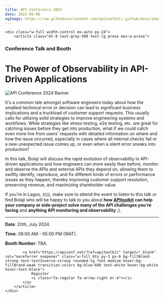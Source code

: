 ```yaml
---
title: API Conference 2024
date: 2022-06-06
ogImage: https://raw.githubusercontent.com/apitoolkit/.github/main/images/events-og.png
---
```


```=html
<div class="w-full width-control mx-auto py-24">
    <article class="mt-8 text-gray-500 text-lg prose max-w-prose">
```

### Conference Talk and Booth
# The Power of Observability in API-Driven Applications

![API Conference 2024 Banner](./banner.jpeg)

It's a common tale amongst software engineers today about how the smallest technical error or decision can lead to significant business implications and a truckload of customer support requests. This usually calls for utilizing solid strategies to improve engineering systems and workflows. While strategies like stress testing, e2e testing, etc. are great for catching issues before they get into production, what if we could catch even more live from users' requests with detailed information on where and how the issue occurred, especially in cases where all internal checks fail or a new unexpected issue comes up, or even when a silent error sneaks into production?

In this talk, Bolaji will discuss the rapid evolution of observability in API-driven applications and how engineers can more easily than before, monitor and observe the APIs and external APIs they depend on, allowing them to swiftly identify, reproduce, and fix different kinds of errors or performance issues as they happen, thereby improving customer support resolution, preserving revenue, and maximizing shareholder value.

If you're in Lagos, 🇳🇬, make sure to attend the event to listen to this talk or find Bolaji who will be happy to talk to you about **how [APItoolkit](/) can help your company or side-project solve many of the API challenges you're facing** and **anything API monitoring and observability** ;).

<hr />

**Date**: 20th, July 2024.

**Time**: 08:00 AM - 05:00 PM (WAT).

**Booth Number**: TBA.

```=html
        <a href="https://apiconf.net/?ref=apitoolkit" target="_blank" rel="noreferrer noopener" class="w-full btn py-3 px-6 bg-fillBrand-strong text-textInverse-strong rounded-lg font-medium hover:bg-fillBrand-weak transition-colors bg-blue-600 text-white hover:bg-white hover:text-black">
            Register
            <i class="fa-regular fa-arrow-right mr-4"></i>
        </a>
    </article>
</div>
```